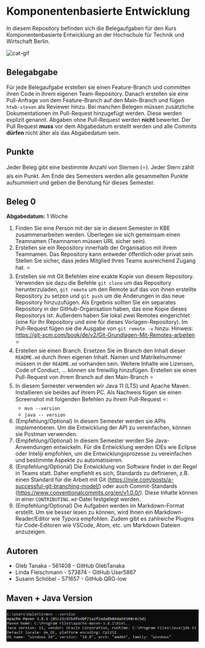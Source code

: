 # Komponentenbasierte Entwicklung

In diesem Repository befinden sich die Belegaufgaben für den Kurs Komponentenbasierte Entwicklung an der Hochschule für Technik und Wirtschaft Berlin.

![cat-gif](https://i.giphy.com/media/VbnUQpnihPSIgIXuZv/giphy.webp)



## Belegabgabe

Für jede Belegaufgabe erstellen sie einen Feature-Branch und committen ihren Code in ihrem eigenen Team-Repository. Danach erstellen sie eine Pull-Anfrage von dem Feature-Branch auf den Main-Branch und fügen `htwb-steven` als Reviewer hinzu. Bei manchen Belegen müssen zusätzliche Dokumentationen im Pull-Request hinzugefügt werden. Diese werden explizit genannt. Abgaben ohne Pull-Request werden **nicht** bewertet. Der Pull Request **muss** vor dem Abgabedatum erstellt werden und alle Commits **dürfen** nicht älter als das Abgabedatum sein.



## Punkte

Jeder Beleg gibt eine bestimmte Anzahl von Sternen (⭐). Jeder Stern zählt als ein Punkt. Am Ende des Semesters werden alle gesammelten Punkte aufsummiert und geben die Benotung für dieses Semester. 



## Beleg 0

**Abgabedatum:** 1 Woche

1. Finden Sie eine Person mit der sie in diesem Semester in KBE zusammenarbeiten werden. Überlegen sie sich gemeinsam einen Teamnamen (Teamnamen müssen URL sicher sein).
1. Erstellen sie ein Repository innerhalb der Organisation mit ihrem Teamnamen. Das Repository kann entweder öffentlich oder privat sein.  Stellen Sie sicher, dass jedes Mitglied Ihres Teams ausreichend Zugang hat. ⭐
1. Erstellen sie mit Git Befehlen eine exakte Kopie von diesem Repository. Verwenden sie dazu die Befehle `git clone` um das Repository herunterzuladen, `git remote` um den Remote auf das von ihnen erstellte Repository zu setzen und `git push` um die Änderungen in das neue Repository hinzuzufügen. Als Ergebnis sollten Sie ein separates Repository in der GitHub-Organisation haben, das eine Kopie dieses Repositorys ist. Außerdem haben Sie lokal zwei Remotes eingerichtet (eine für Ihr Repository und eine für dieses Vorlagen-Repository). Im Pull-Request fügen sie die Ausgabe von `git remote -v` hinzu. Hinweis: https://git-scm.com/book/de/v2/Git-Grundlagen-Mit-Remotes-arbeiten ⭐
1. Erstellen sie einen Branch. Ersetzen Sie im Branch den Inhalt dieser `README.md` durch Ihren eigenen Inhalt. Namen und Matrikelnummer müssen in der `README.md` vorhanden sein. Weitere Inhalte wie Lizensen, Code of Conduct, ... können sie freiwillig hinzufügen. Erstellen sie einen Pull-Request von ihrem Branch auf den Main-Branch ⭐
1. In diesem Semester verwenden wir Java 11 (LTS) und Apache Maven. Installieren sie beides auf ihrem PC. Als Nachweis fügen sie einen Screenshot mit folgenden Befehlen zu ihrem Pull-Request ⭐:
    - `mvn --version`
    - `java -- version`
1. (Empfehlung/Optional) In diesem Semester werden sie APIs implementieren. Um die Entwicklung der API zu vereinfachen, können sie Postman verwenden.
1. (Empfehlung/Optional) In diesem Semester werden Sie Java-Anwendungen entwickeln. Für die Entwicklung werden IDEs wie Eclipse oder Inteliji empfohlen, um die Entwicklungsprozesse zu vereinfachen und bestimmte Aspekte zu automatisieren. 
1. (Empfehlung/Optional) Die Entwicklung von Software findet in der Regel in Teams statt. Daher empfiehlt es sich, Standards zu definieren, z.B. einen Standard für die Arbeit mit Git (https://nvie.com/posts/a-successful-git-branching-model/) oder auch Commit-Standards (https://www.conventionalcommits.org/en/v1.0.0/). Diese Inhalte können in einer `CONTRIBUTING.md`-Datei festgelegt werden.
1. (Empfehlung/Optional) Die Aufgaben werden im Markdown-Format erstellt. Um sie besser lesen zu können, wird Ihnen ein Markdown-Reader/Editor wie Typora empfohlen. Zudem gibt es zahlreiche Plugins für Code-Editoren wie VSCode, Atom, etc. um Markdown Dateien anzuzeigen.

## Autoren

- Gleb Tanaka - 561408 - GitHub GlebTanaka
- Linda Fleischmann - 573874 - GitHub User5867
- Susann Schöbel - 571657 - GitHub QRG-low

## Maven + Java Version
![Screenshot of Maven and Java versions used](.idea/pictures/screenshot_maven_java_SuLiGle.jpg?raw=true "Screenshot of Maven and Java versions used")


